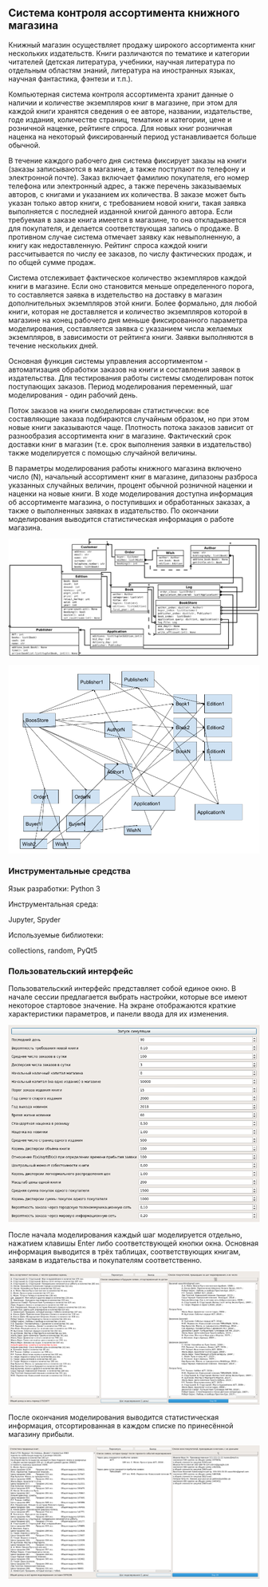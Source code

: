 ## Система контроля ассортимента книжного магазина

Книжный магазин осуществляет продажу широкого ассортимента книг нескольких издательств. Книги различаются по тематике и категории читателей (детская литература, учебники, научная литература по отдельным областям знаний, литература на иностранных языках, научная фантастика, фэнтези и т.п.).

Компьютерная система контроля ассортимента хранит данные о наличии и количестве экземпляров книг в магазине, при этом для каждой книги хранятся сведения о ее авторе, названии, издательстве, годе издания, количестве страниц, тематике и категории, цене и розничной наценке, рейтинге спроса. Для новых книг розничная наценка на некоторый фиксированный период устанавливается больше обычной. 

В течение каждого рабочего дня система фиксирует заказы на книги (заказы записываются в магазине, а также поступают по телефону и электронной почте). Заказ включает фамилию покупателя, его номер телефона или электронный адрес, а также перечень заказываемых авторов, с книгами и указанием их количества. В заказе может быть указан только автор книги, с требованием новой книги, такая заявка выполняется с последней изданной книгой данного автора. Если требуемая в заказе книга имеется в магазине, то она откладывается для покупателя, и делается соответствующая запись о продаже. В противном случае система отмечает заявку как невыполненную, а книгу как недоставленную. Рейтинг спроса каждой книги рассчитывается по числу ее заказов, по числу фактических продаж, и по общей сумме продаж. 

Система отслеживает фактическое количество экземпляров каждой книги в магазине. Если оно становится меньше определенного порога, то составляется заявка в издетельство на доставку в магазин дополнительных экземпляров этой книги. Более формально, для любой книги, которая не доставляется и количество экземпляров которой в магазине на конец рабочего дня меньше фиксированного параметра моделирования, составляется заявка с указанием числа желаемых экземпляров, в зависимости от рейтинга книги. Заявки выполняются в течение нескольких дней.

Основная функция системы управления ассортиментом - автоматизация обработки заказов на книги и составления заявок в издательства. Для тестирования работы системы смоделирован поток поступающих заказов. Период моделирования переменный, шаг моделирования - один рабочий день.

Поток заказов на книги смоделирован статистически: все составляющие заказа подбираются случайным образом, но при этом новые книги заказываются чаще. Плотность потока заказов зависит от разнообразия ассортимента книг в магазине. Фактический срок доставки книг в магазин (т.е. срок выполнения заявки в издательство) также моделируется с помощью случайной величины.

В параметры моделирования работы книжного магазина включено число \(N\), начальный ассортимент книг в магазине, дипазоны разброса указанных случайных величин, процент обычной розничной наценки и наценки на новые книги. В ходе моделирования доступна информация об ассортименте магазина, о поступивших и обработанных заказах, а также о выполненных заявках в издательство. По окончании моделирования выводится статистическая информация о работе магазина.

![](PyDiaObjects.png "Диаграмма основных классов")

![](objects.png "Диаграмма объектов")


### Инструментальные средства

Язык разработки: Python 3

Инструментальная среда:

Jupyter, Spyder

Используемые библиотеки:

collections, random, PyQt5

### Пользовательский интерфейс
Пользовательский интерфейс представляет собой единое окно. В начале сессии предлагается выбрать настройки, которые все имеют некоторое стартовое значение. На экране отображаются краткие характеристики параметров, и панели ввода для их изменения.

![](start_setup.png)

После начала моделирования каждый шаг моделируется отдельно, нажатием клавишы Enter либо соответствующей кнопки окна. Основная информация выводится в трёх таблицах, соответствующих книгам, заявкам в издательства и покупателям соответственно.

![](step_60.png)

После окончания моделирования выводится статистическая информация, отсортированная в каждом списке по принесённой магазину прибыли.

![](final_20.png)
